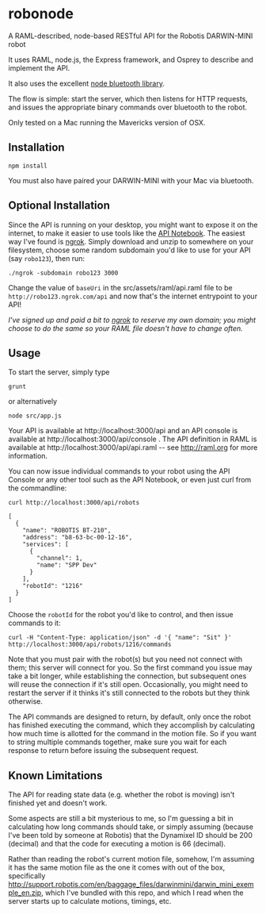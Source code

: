 robonode
========

A RAML-described, node-based RESTful API for the Robotis DARWIN-MINI robot

It uses RAML, node.js, the Express framework, and Osprey to describe and implement the API.

It also uses the excellent [node bluetooth library](https://github.com/eelcocramer/node-bluetooth-serial-port). 

The flow is simple: start the server, which then listens for HTTP requests, and 
issues the appropriate binary commands over bluetooth to the robot.

Only tested on a Mac running the Mavericks version of OSX.

Installation
------------

    npm install

You must also have paired your DARWIN-MINI with your Mac via bluetooth.

Optional Installation
---------------------

Since the API is running on your desktop, you might want to expose it on the
internet, to make it easier to use tools like the [API Notebook](http://apinotebook.com).
The easiest way I've found is [ngrok](http://ngrok.com). Simply download and unzip
to somewhere on your filesystem, choose some random subdomain you'd like to use
for your API (say `robo123`), then run:

    ./ngrok -subdomain robo123 3000

Change the value of `baseUri` in the src/assets/raml/api.raml file to be 
`http://robo123.ngrok.com/api` and now that's the internet entrypoint to your API!

_I've signed up and paid a bit to [ngrok](http://ngrok.com) to reserve my own domain; 
you might choose to do the same so your RAML file doesn't have to change often._

Usage
-----

To start the server, simply type

    grunt

or alternatively

    node src/app.js

Your API is available at http://localhost:3000/api and an API console is available
at http://localhost:3000/api/console . The API definition in RAML is available
at http://localhost:3000/api/api.raml -- see http://raml.org for more information.

You can now issue individual commands to your robot using the API Console or any other
tool such as the API Notebook, or even just curl from the commandline:

    curl http://localhost:3000/api/robots

    [
      {
        "name": "ROBOTIS BT-210",
        "address": "b8-63-bc-00-12-16",
        "services": [
          {
            "channel": 1,
            "name": "SPP Dev"
          }
        ],
        "robotId": "1216"
      }
    ]

Choose the `robotId` for the robot you'd like to control, and then issue commands to it: 

    curl -H "Content-Type: application/json" -d '{ "name": "Sit" }' http://localhost:3000/api/robots/1216/commands

Note that you must pair with the robot(s) but you need not connect with them; this server
will connect for you. So the first command you issue may take a bit longer,
while establishing the connection, but subsequent ones will reuse the connection if it's
still open. Occasionally, you might need to restart the server if it thinks it's still
connected to the robots but they think otherwise.

The API commands are designed to return, by default, only once the robot has finished executing the command,
which they accomplish by calculating how much time is allotted for the command in the motion file.
So if you want to string multiple commands together, make sure you wait for each response to return
before issuing the subsequent request.

Known Limitations
-----------------

The API for reading state data (e.g. whether the robot is moving) isn't finished yet and doesn't work.

Some aspects are still a bit mysterious to me, so I'm guessing a bit in calculating
how long commands should take, or simply assuming (because I've been told by someone at Robotis)
that the Dynamixel ID should be 200 (decimal) and that the code for executing a motion is 66 (decimal).

Rather than reading the robot's current motion file, somehow, I'm assuming it has the same
motion file as the one it comes with out of the box, specifically 
http://support.robotis.com/en/baggage_files/darwinmini/darwin_mini_exemple_en.zip, 
which I've bundled with this repo, and which I read when the server starts up 
to calculate motions, timings, etc.

